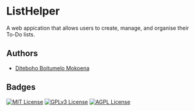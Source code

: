 
# ListHelper

A web appication that allows users to create, manage, and organise their To-Do lists.


## Authors

- [Diteboho Boitumelo Mokoena](https://www.github.com/DBMokoena)


## Badges


[![MIT License](https://img.shields.io/badge/License-MIT-green.svg)](https://choosealicense.com/licenses/mit/)
[![GPLv3 License](https://img.shields.io/badge/License-GPL%20v3-yellow.svg)](https://opensource.org/licenses/)
[![AGPL License](https://img.shields.io/badge/license-AGPL-blue.svg)](http://www.gnu.org/licenses/agpl-3.0)

